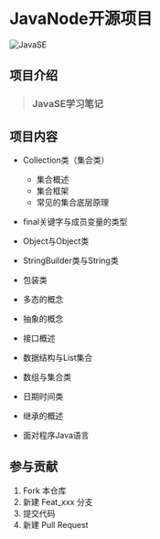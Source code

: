 # JavaNode开源项目

![JavaSE](https://arquivo.devmedia.com.br/marketing/img/curso-curso-java-se-423.png)

## 项目介绍

> ### JavaSE学习笔记

## 项目内容

- Collection类（集合类）
    - 集合概述
    - 集合框架
    - 常见的集合底层原理
    
- final关键字与成员变量的类型

- Object与Object类

- StringBuilder类与String类 

- 包装类

- 多态的概念

- 抽象的概念

- 接口概述

- 数据结构与List集合

- 数组与集合类

- 日期时间类

- 继承的概述

- 面对程序Java语言



## 参与贡献

1.  Fork 本仓库
2.  新建 Feat_xxx 分支
3.  提交代码
4.  新建 Pull Request





